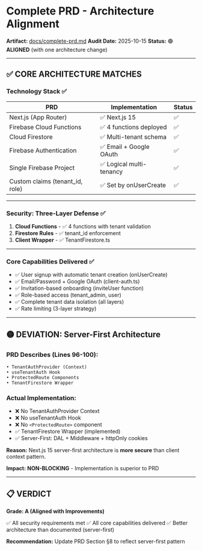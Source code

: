 # Complete PRD - Architecture Alignment

**Artifact:** [docs/complete-prd.md](../complete-prd.md)
**Audit Date:** 2025-10-15
**Status:** 🟢 **ALIGNED** (with one architecture change)

---

## ✅ CORE ARCHITECTURE MATCHES

### **Technology Stack** ✅
| PRD | Implementation | Status |
|-----|----------------|--------|
| Next.js (App Router) | ✅ Next.js 15 | ✅ |
| Firebase Cloud Functions | ✅ 4 functions deployed | ✅ |
| Cloud Firestore | ✅ Multi-tenant schema | ✅ |
| Firebase Authentication | ✅ Email + Google OAuth | ✅ |
| Single Firebase Project | ✅ Logical multi-tenancy | ✅ |
| Custom claims (tenant_id, role) | ✅ Set by onUserCreate | ✅ |

---

### **Security: Three-Layer Defense** ✅
1. **Cloud Functions** - ✅ 4 functions with tenant validation
2. **Firestore Rules** - ✅ tenant_id enforcement
3. **Client Wrapper** - ✅ TenantFirestore.ts

---

### **Core Capabilities Delivered** ✅
- ✅ User signup with automatic tenant creation (onUserCreate)
- ✅ Email/Password + Google OAuth (client-auth.ts)
- ✅ Invitation-based onboarding (inviteUser function)
- ✅ Role-based access (tenant_admin, user)
- ✅ Complete tenant data isolation (all layers)
- ✅ Rate limiting (3-layer strategy)

---

## 🟡 DEVIATION: Server-First Architecture

### **PRD Describes (Lines 96-100):**
```
• TenantAuthProvider (Context)
• useTenantAuth Hook
• ProtectedRoute Components
• TenantFirestore Wrapper
```

### **Actual Implementation:**
- ❌ No TenantAuthProvider Context
- ❌ No useTenantAuth Hook
- ❌ No `<ProtectedRoute>` component
- ✅ TenantFirestore Wrapper (implemented)
- ✅ Server-First: DAL + Middleware + httpOnly cookies

**Reason:** Next.js 15 server-first architecture is **more secure** than client context pattern.

**Impact:** **NON-BLOCKING** - Implementation is superior to PRD

---

## 📋 VERDICT

**Grade: A (Aligned with Improvements)**

✅ All security requirements met
✅ All core capabilities delivered
✅ Better architecture than documented (server-first)

**Recommendation:** Update PRD Section §8 to reflect server-first pattern
